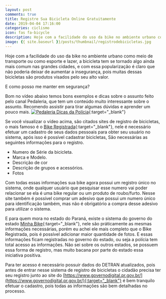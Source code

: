 ```yaml
---
layout: post
comments: true
title: Registre Sua Bicicleta Online Gratuitamente
date: 2019-04-04 17:16:00
categories: ciclismo
icon: fas fa-bicycle
description: Hoje com a facilidade do uso da bike no ambiente urbano como meio de transporte ou como esporte e lazer, a bicicleta tem se tornado algo ainda mais comum nas grandes cidades...
image: {{ site.baseurl }}/posts/thumbnail/registrodebicicletas.jpg
---
```



Hoje com a facilidade do uso da bike no ambiente urbano como meio de transporte ou como esporte e lazer, a bicicleta tem se tornado algo ainda mais comum nas grandes cidades, e com essa popularização é claro que não poderia deixar de aumentar a insegurança, pois muitas dessas bicicletas são produtos visados pelo seu alto valor.  

E como posso me manter em segurança?

Bom no vídeo abaixo temos bons exemplos e dicas sobre o assunto feito pelo canal Pedaleria, que tem um conteúdo muito interessante sobre o assunto. Recomendo assistir para tirar algumas dúvidas e aprender um pouco mais.
[![Pedaleria Dicas da Polícia](https://img.youtube.com/vi/lSwczRklyig/0.jpg)](https://www.youtube.com/watch?v=lSwczRklyig){:target="_blank"}

Se você visualizar o vídeo acima, são citados sites de registro de bicicletas, o mais famoso é o [Bike Registrada](https://bikeregistrada.com.br/){:target="_blank"}, nele é necessário efetuar um cadastro de seus dados pessoais para obter seu usuário no sistema, após isso é possível cadastrar bicicletas, São necessárias as seguintes informações para o registro.

- Numero de Série da bicicleta.
- Marca e Modelo.
- Descrição de cor
- Descrição de grupos e acessórios.
- Fotos

Com todas essas informações sua bike agora possui um registro único no sistema, onde qualquer usuário que pesquisar esse numero vai poder relacionar se ela é uma bike regular ou um produto de roubo/furto. Nesse site também é possível comprar um adesivo que possui um numero único para identificação também, mas não é obrigatório a compra desse adesivo para utilizar o sistema.

E para quem mora no estado do Paraná, existe o sistema do governo do estado [Minha Bike](http://www.minhabike.pr.gov.br/){:target="_blank"}, nele são práticamente as mesmas informações necessárias, porém eu achei ele mais completo que o Bike Registrada, pois é possível adicionar maior quantidade de fotos. E essas informações ficam registradas no governo do estado, ou seja a polícia tem total acesso as informações. Não sei sobre os outros estados, se possuem essa forma de registro, mas muito bacana por parte do estado essa iniciativa positiva.

Para ter acesso é necessário possuir dados do DETRAN atualizados, pois antes de entrar nesse sistema de registro de bicicletas o cidadão precisa ter seu registro junto ao site do [https://www.governodigital.pr.gov.br/](https://www.governodigital.pr.gov.br/){:target="_blank"} é bem tranquilo efetuar o cadastro, pois todas as informações são bem detalhadas no processo.
